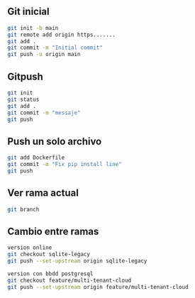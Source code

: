 ## Git inicial
```BASH
git init -b main
git remote add origin https.......
git add .
git commit -m "Initial commit"
git push -u origin main
```
## Gitpush 
```BASH
git init
git status
git add .
git commit -m "messaje"
git push
```
## Push un solo archivo
```BASH
git add Dockerfile
git commit -m "Fix pip install line"
git push
```
## Ver rama actual
```BASH
git branch
```
## Cambio entre ramas
```BASH
version online
git checkout sqlite-legacy
git push --set-upstream origin sqlite-legacy

version con bbdd postgresql
git checkout feature/multi-tenant-cloud
git push --set-upstream origin feature/multi-tenant-cloud
```
